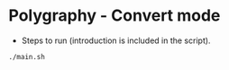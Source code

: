 # Polygraphy - Convert mode

+ Steps to run (introduction is included in the script).

```bash
./main.sh
```
